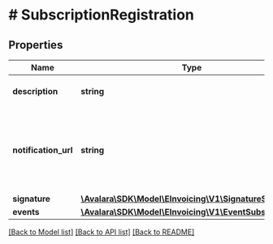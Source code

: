 # # SubscriptionRegistration

## Properties

Name | Type | Description | Notes
------------ | ------------- | ------------- | -------------
**description** | **string** | Description of the subscription | [optional]
**notification_url** | **string** | The URL of the webhook endpoint to which event messages will be delivered |
**signature** | [**\Avalara\SDK\Model\EInvoicing\V1\SignatureSignature**](SignatureSignature.md) |  |
**events** | [**\Avalara\SDK\Model\EInvoicing\V1\EventSubscription[]**](EventSubscription.md) |  |

[[Back to Model list]](../../../README.md#models) [[Back to API list]](../../../README.md#endpoints) [[Back to README]](../../../README.md)
